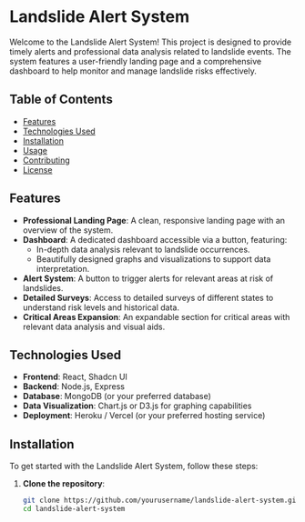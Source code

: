 # Landslide Alert System

Welcome to the Landslide Alert System! This project is designed to provide timely alerts and professional data analysis related to landslide events. The system features a user-friendly landing page and a comprehensive dashboard to help monitor and manage landslide risks effectively.

## Table of Contents

- [Features](#features)
- [Technologies Used](#technologies-used)
- [Installation](#installation)
- [Usage](#usage)
- [Contributing](#contributing)
- [License](#license)

## Features

- **Professional Landing Page**: A clean, responsive landing page with an overview of the system.
- **Dashboard**: A dedicated dashboard accessible via a button, featuring:
  - In-depth data analysis relevant to landslide occurrences.
  - Beautifully designed graphs and visualizations to support data interpretation.
- **Alert System**: A button to trigger alerts for relevant areas at risk of landslides.
- **Detailed Surveys**: Access to detailed surveys of different states to understand risk levels and historical data.
- **Critical Areas Expansion**: An expandable section for critical areas with relevant data analysis and visual aids.

## Technologies Used

- **Frontend**: React, Shadcn UI
- **Backend**: Node.js, Express
- **Database**: MongoDB (or your preferred database)
- **Data Visualization**: Chart.js or D3.js for graphing capabilities
- **Deployment**: Heroku / Vercel (or your preferred hosting service)

## Installation

To get started with the Landslide Alert System, follow these steps:

1. **Clone the repository**:
   ```bash
   git clone https://github.com/yourusername/landslide-alert-system.git
   cd landslide-alert-system
